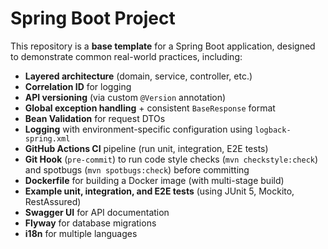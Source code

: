 # Spring Boot Project
This repository is a **base template** for a Spring Boot application, designed to demonstrate common real-world practices, including:

- **Layered architecture** (domain, service, controller, etc.)
- **Correlation ID** for logging
- **API versioning** (via custom `@Version` annotation)
- **Global exception handling** + consistent `BaseResponse` format
- **Bean Validation** for request DTOs
- **Logging** with environment-specific configuration using `logback-spring.xml`
- **GitHub Actions CI** pipeline (run unit, integration, E2E tests)
- **Git Hook** (`pre-commit`) to run code style checks (`mvn checkstyle:check`) and spotbugs (`mvn spotbugs:check`) before committing
- **Dockerfile** for building a Docker image (with multi-stage build)
- **Example unit, integration, and E2E tests** (using JUnit 5, Mockito, RestAssured)
- **Swagger UI** for API documentation
- **Flyway** for database migrations
- **i18n** for multiple languages

